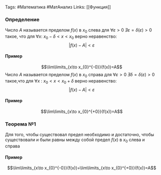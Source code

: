 Tags: #Математика #МатАнализ
Links: [[Функция]]
### Определение
Число $A$ называется пределом $f(x)$ в $x_{0}$ слева для $∀\varepsilon>0$ $Ǝ\varepsilon=\delta(\varepsilon)>0$ такое, что для $∀x$: $x_{0}-\delta<x<x_{0}$ верно неравенство: $$|f(x)-A|<\varepsilon$$
#### Пример
$$\lim\limits_{x\to x_{0}^{-0}}(f(x))=A$$
Число $A$ называется пределом $f(x)$ в $x_{0}$ справа для $∀\varepsilon>0$ $Ǝ\delta=\delta(\varepsilon)>0$ такое,что для $∀x$ : $x_{0}<x<x_{0}+\delta$ верно неравенство: $$|f(x)-A|<\varepsilon$$
#### Пример
$$\lim\limits_{x\to x_{0}^{+0}}(f(x))=A$$
### Теорема №1
Для того, чтобы существовал предел необходимо и достаточно, чтобы существовали и были равны между собой предел $f(x)$ в $x_{0}$ слева и справа

#### Пример
$$\lim\limits_{x\to x_{0}^{-0}}(f(x))=\lim\limits_{x\to x_{0}^{+0}}(f(x))=A$$
